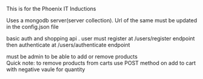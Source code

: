 This is for the Phoenix IT Inductions

Uses a mongodb server(server collection). Url of the same must be updated in the config.json file

basic auth and shopping api .
user must register at /users/register endpoint 
then authenticate at /users/authenticate endpoint

must be admin to be able to add or remove products</br>
Quick note:
to remove products from carts use POST method on add to cart with negative vaule for quantity 
